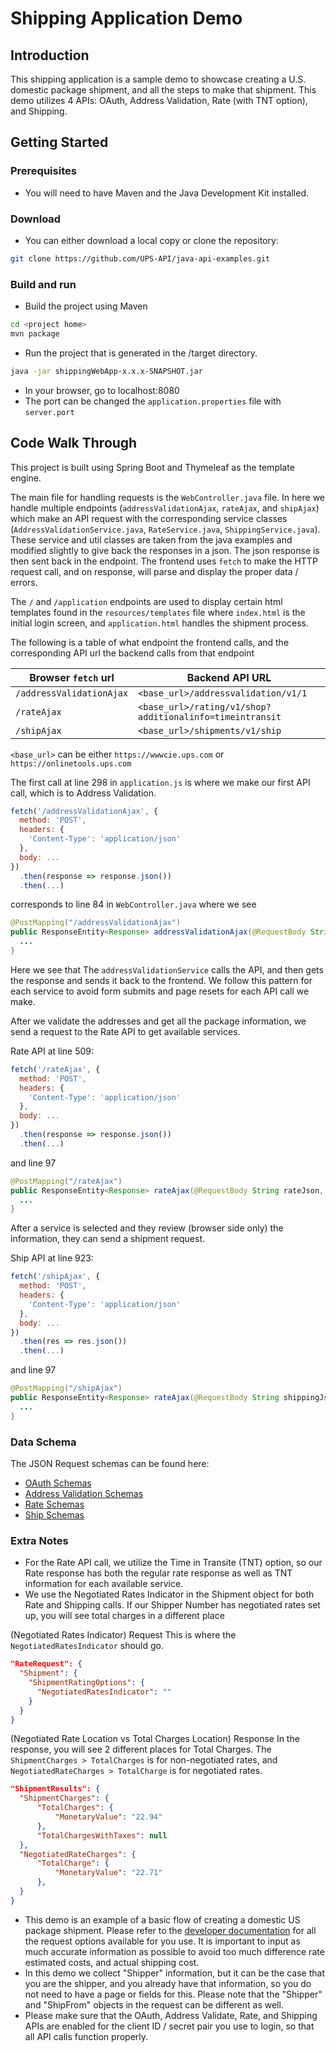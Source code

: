 # Shipping Application Demo
## Introduction
This shipping application is a sample demo to showcase creating a U.S. domestic package shipment, and all the steps to make that shipment. This demo utilizes 4 APIs: OAuth, Address Validation, Rate (with TNT option), and Shipping.

## Getting Started
### Prerequisites
- You will need to have Maven and the Java Development Kit installed.

### Download
- You can either download a local copy or clone the repository:

```sh
git clone https://github.com/UPS-API/java-api-examples.git
```


### Build and run

- Build the project using Maven
```sh
cd <project home>
mvn package
```

- Run the project that is generated in the <project home>/target directory.
```sh
java -jar shippingWebApp-x.x.x-SNAPSHOT.jar
```
- In your browser, go to localhost:8080
- The port can be changed the `application.properties` file with `server.port`


## Code Walk Through
This project is built using Spring Boot and Thymeleaf as the template engine.

The main file for handling requests is the `WebController.java` file. In here we handle multiple endpoints (`addressValidationAjax`, `rateAjax`, and `shipAjax`) which make an API request with the corresponding service classes (`AddressValidationService.java`, `RateService.java`, `ShippingService.java`). These service and util classes are taken from the java examples and modified slightly to give back the responses in a json. The json response is then sent back in the endpoint. The frontend uses `fetch` to make the HTTP request call, and on response, will parse and display the proper data / errors.

The `/` and `/application` endpoints are used to display certain html templates found in the `resources/templates` file where `index.html` is the initial login screen, and `application.html` handles the shipment process.

The following is a table of what endpoint the frontend calls, and the corresponding API url the backend calls from that endpoint

|  Browser `fetch` url   | Backend API URL |
| ---------------------- | --------------- |
| `/addressValidationAjax` | `<base_url>/addressvalidation/v1/1` |
| `/rateAjax` | `<base_url>/rating/v1/shop?additionalinfo=timeintransit` |
| `/shipAjax` | `<base_url>/shipments/v1/ship` |

`<base_url>` can be either `https://wwwcie.ups.com` or `https://onlinetools.ups.com`

The first call at line 298 in `application.js` is where we make our first API call, which is to Address Validation.
```javascript
fetch('/addressValidationAjax', {
  method: 'POST',
  headers: {
    'Content-Type': 'application/json'
  },
  body: ...
})
  .then(response => response.json())
  .then(...)
```
corresponds to line 84 in `WebController.java` where we see
```java
@PostMapping("/addressValidationAjax")
public ResponseEntity<Response> addressValidationAjax(@RequestBody String addressJson, HttpServletRequest request) {
  ...
}

```
Here we see that The `addressValidationService` calls the API, and then gets the response and sends it back to the frontend. We follow this pattern for each service to avoid form submits and page resets for each API call we make.

After we validate the addresses and get all the package information, we send a request to the Rate API to get available services.

Rate API at line 509:
```javascript
fetch('/rateAjax', {
  method: 'POST',
  headers: {
    'Content-Type': 'application/json'
  },
  body: ...
})
  .then(response => response.json())
  .then(...)
```
and line 97
```java
@PostMapping("/rateAjax")
public ResponseEntity<Response> rateAjax(@RequestBody String rateJson, HttpServletRequest request) {
  ...
}
```
After a service is selected and they review (browser side only) the information, they can send a shipment request.

Ship API at line 923:
```javascript
fetch('/shipAjax', {
  method: 'POST',
  headers: {
    'Content-Type': 'application/json'
  },
  body: ...
})
  .then(res => res.json())
  .then(...)
```
and line 97
```java
@PostMapping("/shipAjax")
public ResponseEntity<Response> rateAjax(@RequestBody String shippingJson, HttpServletRequest request) {
  ...
}
```

### Data Schema
The JSON Request schemas can be found here:
- [OAuth Schemas](https://developer.ups.com/en-us/catalog/authorization-oauth/view-oauth-client-credentials-spec/securityv1oauthtoken)
- [Address Validation Schemas](https://developer.ups.com/en-us/catalog/address-validate/view-address-validation-spec/addressvalidationversionrequestoption)
- [Rate Schemas](https://developer.ups.com/index.php/en-us/catalog/rating/view-rate-spec/ratingversionrequestoption)
- [Ship Schemas](https://developer.ups.com/en-us/catalog/shipping/view-shipping-spec/shipmentsversionship)


### Extra Notes
- For the Rate API call, we utilize the Time in Transite (TNT) option, so our Rate response has both the regular rate response as well as TNT information for each available service.
- We use the Negotiated Rates Indicator in the Shipment object for both Rate and Shipping calls. If our Shipper Number has negotiated rates set up, you will see total charges in a different place

(Negotiated Rates Indicator) Request
This is where the `NegotiatedRatesIndicator` should go.
```json
"RateRequest": {
  "Shipment": {
    "ShipmentRatingOptions": {
      "NegotiatedRatesIndicator": ""
    }
  }
}
```
(Negotiated Rate Location vs Total Charges Location) Response
In the response, you will see 2 different places for Total Charges. The `ShipmentCharges > TotalCharges` is for non-negotiated rates, and `NegotiatedRateCharges > TotalCharge` is for negotiated rates.
```json
"ShipmentResults": {
  "ShipmentCharges": {
      "TotalCharges": {
          "MonetaryValue": "22.94"
      },
      "TotalChargesWithTaxes": null
  },
  "NegotiatedRateCharges": {
      "TotalCharge": {
          "MonetaryValue": "22.71"
      },
  }
}
```

- This demo is an example of a basic flow of creating a domestic US package shipment. Please refer to the [developer documentation](https://developer.ups.com) for all the request options available for you use. It is important to input as much accurate information as possible to avoid too much difference rate estimated costs, and actual shipping cost.
- In this demo we collect "Shipper" information, but it can be the case that you are the shipper, and you already have that information, so you do not need to have a page or fields for this. Please note that the "Shipper" and "ShipFrom" objects in the request can be different as well.
- Please make sure that the OAuth, Address Validate, Rate, and Shipping APIs are enabled for the client ID / secret pair you use to login, so that all API calls function properly.
